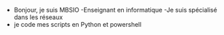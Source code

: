 - Bonjour, je suis MBSIO
-Enseignant en informatique
-Je suis spécialisé dans les réseaux
- je code mes scripts en Python et powershell

<!---
MBSIO/MBSIO est un dépôt ✨ spécial ✨ car son `README.md` (ce fichier) apparaît sur votre profil GitHub.
--->
